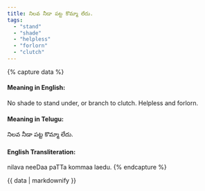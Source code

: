 ```yaml
---
title: నిలవ నీడా పట్ట కొమ్మా లేదు.
tags:
  - "stand"
  - "shade"
  - "helpless"
  - "forlorn"
  - "clutch"
---
```


{% capture data %}
#### Meaning in English:
No shade to stand under, or branch to clutch.
Helpless and forlorn.

#### Meaning in Telugu:
నిలవ నీడా పట్ట కొమ్మా లేదు.

#### English Transliteration:
nilava neeDaa paTTa kommaa laedu.
{% endcapture %}

<div class="notice">{{ data | markdownify }}</div>

